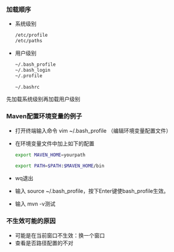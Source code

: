 ### 加载顺序

- 系统级别

  ```sh
  /etc/profile
  /etc/paths 
  ```

- 用户级别

  ```sh
  ~/.bash_profile 
  ~/.bash_login 
  ~/.profile 
    
  ~/.bashrc
  ```

先加载系统级别再加载用户级别

### Maven配置环境变量的例子

- 打开终端输入命令 vim ~/.bash_profile （编辑环境变量配置文件）

- 在环境变量文件中加上如下的配置

  ```sh
  export MAVEN_HOME=yourpath
    
  export PATH=$PATH:$MAVEN_HOME/bin
  ```

- wq退出

- 输入 source ~/.bash_profile，按下Enter键使bash_profile生效。

- 输入 mvn -v测试

### 不生效可能的原因

- 可能是在当前窗口不生效：换一个窗口
- 查看是否路径配置的不对